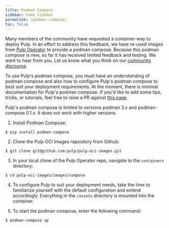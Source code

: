 ```yaml
---
title: Podman Compose
sidebar: home_sidebar
permalink: /podman-compose/
toc: false
---
```


Many members of the community have requested a container-way to deploy Pulp.
In an effort to address this feedback, we have re-used images from [Pulp Operator](/pulp-operator/) to provide a podman compose.
Because this podman compose is new, so far it has received limited feedback and testing.
We want to hear from you. Let us know what you think on our [community discourse](https://discourse.pulpproject.org/).

To use Pulp's podman compose, you must have an understanding of podman compose and also how to configure Pulp's podman compose to best suit your deployment requirements.
At the moment, there is minimal documentation for Pulp's podman compose.
If you'd like to add some tips, tricks, or tutorials, feel free to raise a PR against [this page](https://github.com/pulp/pulpproject.org/).

Pulp's podman compose is limited to versions podman 3.x and podman-compose 0.1.x.
It does not work with higher versions.

1. Install Podman Compose:
```
$ pip install podman-compose
```

2. Clone the Pulp OCI Images repository from Github:
```
$ git clone git@github.com:pulp/pulp-oci-images.git
```

3. In your local clone of the Pulp Operator repo, navigate to the `containers` directory:
```
$ cd pulp-oci-images/images/compose
```

4. To configure Pulp to suit your deployment needs, take the time to familiarize yourself with the default configuration and extend accordingly.
Everything in the `/assets` directory is mounted into the container.

4. To start the podman compose, enter the following command:
```
$ podman-compose up
```
